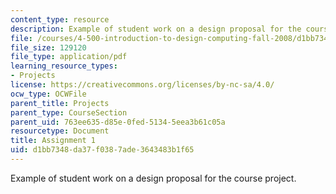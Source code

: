 ```yaml
---
content_type: resource
description: Example of student work on a design proposal for the course project.
file: /courses/4-500-introduction-to-design-computing-fall-2008/d1bb7348da37f0387ade3643483b1f65_assn1_4.pdf
file_size: 129120
file_type: application/pdf
learning_resource_types:
- Projects
license: https://creativecommons.org/licenses/by-nc-sa/4.0/
ocw_type: OCWFile
parent_title: Projects
parent_type: CourseSection
parent_uid: 763ee635-d85e-0fed-5134-5eea3b61c05a
resourcetype: Document
title: Assignment 1
uid: d1bb7348-da37-f038-7ade-3643483b1f65
---
```

Example of student work on a design proposal for the course project.